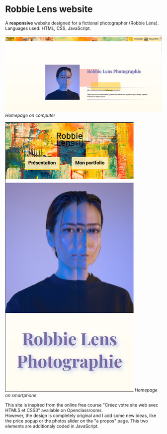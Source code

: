 # Robbie Lens website

A **responsive** website designed for a fictional photographer (Robbie Lens).\
Languages used: HTML, CSS, JavaScript.

![homepage on computer](./readme_images/computer.png)
*Homepage on computer*

![homepage on smartphone](./readme_images/smartphone.png)
*Homepage on smartphone*

This site is inspired from the online free course "Créez votre site web avec HTML5 et CSS3" available on Openclassrooms.\
However, the design is completely original and I add some new ideas, like the price popup or the photos slider on the "a propos" page. This two elements are additionaly coded in JavaScript.
